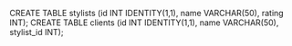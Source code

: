 CREATE TABLE stylists (id INT IDENTITY(1,1), name VARCHAR(50), rating INT);
CREATE TABLE clients (id INT IDENTITY(1,1), name VARCHAR(50), stylist_id INT);
